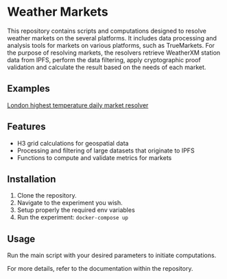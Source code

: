# Weather Markets
This repository contains scripts and computations designed to resolve weather markets on the several platforms. It 
includes data processing and analysis tools for markets on various platforms, such as TrueMarkets.
For the purpose of resolving markets, the resolvers retrieve WeatherXM station data from IPFS, perform the 
data filtering, apply cryptographic proof validation and calculate the result based on the needs of each market.

## Examples

[London highest temperature daily market resolver](/london-resolver)

## Features
- H3 grid calculations for geospatial data
- Processing and filtering of large datasets that originate to IPFS
- Functions to compute and validate metrics for markets

## Installation
1. Clone the repository.
2. Navigate to the experiment you wish.
3. Setup properly the required env variables
4. Run the experiment: `docker-compose up`

## Usage
Run the main script with your desired parameters to initiate computations.

For more details, refer to the documentation within the repository.
